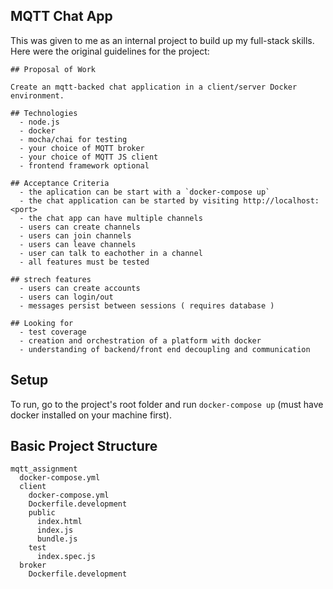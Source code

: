 ## MQTT Chat App
This was given to me as an internal project to build up my full-stack skills.
Here were the original guidelines for the project:

```
## Proposal of Work

Create an mqtt-backed chat application in a client/server Docker environment.

## Technologies
  - node.js
  - docker
  - mocha/chai for testing
  - your choice of MQTT broker
  - your choice of MQTT JS client
  - frontend framework optional

## Acceptance Criteria
  - the aplication can be start with a `docker-compose up`
  - the chat application can be started by visiting http://localhost:<port>
  - the chat app can have multiple channels
  - users can create channels
  - users can join channels
  - users can leave channels
  - user can talk to eachother in a channel
  - all features must be tested

## strech features
  - users can create accounts
  - users can login/out
  - messages persist between sessions ( requires database )

## Looking for
  - test coverage
  - creation and orchestration of a platform with docker
  - understanding of backend/front end decoupling and communication

```

## Setup
To run, go to the project's root folder and run `docker-compose up` (must have docker installed on your machine first). 


## Basic Project Structure
```
mqtt_assignment
  docker-compose.yml
  client
    docker-compose.yml
    Dockerfile.development
    public
      index.html
      index.js
      bundle.js
    test
      index.spec.js
  broker
    Dockerfile.development
```
